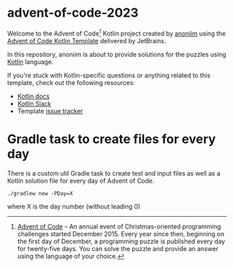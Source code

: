 # advent-of-code-2023

Welcome to the Advent of Code[^aoc] Kotlin project created by [anoniim][github] using the [Advent of Code Kotlin Template][template] delivered by JetBrains.

In this repository, anoniim is about to provide solutions for the puzzles using [Kotlin][kotlin] language.

If you're stuck with Kotlin-specific questions or anything related to this template, check out the following resources:

- [Kotlin docs][docs]
- [Kotlin Slack][slack]
- Template [issue tracker][issues]


[^aoc]:
    [Advent of Code][aoc] – An annual event of Christmas-oriented programming challenges started December 2015.
    Every year since then, beginning on the first day of December, a programming puzzle is published every day for twenty-five days.
    You can solve the puzzle and provide an answer using the language of your choice.

[aoc]: https://adventofcode.com
[docs]: https://kotlinlang.org/docs/home.html
[github]: https://github.com/anoniim
[issues]: https://github.com/kotlin-hands-on/advent-of-code-kotlin-template/issues
[kotlin]: https://kotlinlang.org
[slack]: https://surveys.jetbrains.com/s3/kotlin-slack-sign-up
[template]: https://github.com/kotlin-hands-on/advent-of-code-kotlin-template

# Gradle task to create files for every day

There is a custom util Gradle task to create test and input files as well as a Kotlin solution file for every day of Advent of Code.

```
./gradlew new -PDay=X
```
where X is the day number (without leading 0)